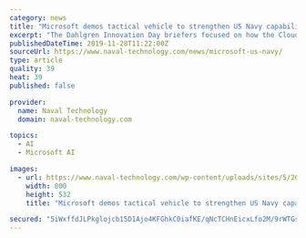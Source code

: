 ```yaml
---
category: news
title: "Microsoft demos tactical vehicle to strengthen US Navy capabilities"
excerpt: "The Dahlgren Innovation Day briefers focused on how the Cloud, artificial intelligence (AI), machine learning (ML), and cognitive services can impact the battlespace. Experts from Microsoft discussed their technologies, including DevOps, AI, ML ..."
publishedDateTime: 2019-11-28T11:22:00Z
sourceUrl: https://www.naval-technology.com/news/microsoft-us-navy/
type: article
quality: 39
heat: 39
published: false

provider:
  name: Naval Technology
  domain: naval-technology.com

topics:
  - AI
  - Microsoft AI

images:
  - url: https://www.naval-technology.com/wp-content/uploads/sites/5/2019/11/Navy.png
    width: 800
    height: 532
    title: "Microsoft demos tactical vehicle to strengthen US Navy capabilities"

secured: "5iWxffdJLPkglojcb15D1Ajo4KFGhkC0iafKE/qNcTCHnEicxLfo2M/9rWTGsMZ3Xyjwn9tknnwh36coT99/4/i8zIOM2bBbCEnzWjQwKLSTPpShnNShKdcZStOi/syAzTwge1JdE1etUa8lPO3oertHqhVKVYUxql4s8HrTXYcN67RYRI4iHgid6hWPtlG9dTsThzLcKaxQgVCn1k7BQSJa6WkcrqdVCOJFWgT0wfspysnQxW2cG2jb6nLFW4voXDGc03AGCU/vPZODNmyTHA==;zBRoZ2f/MfjnCAirf50NhQ=="
---
```


